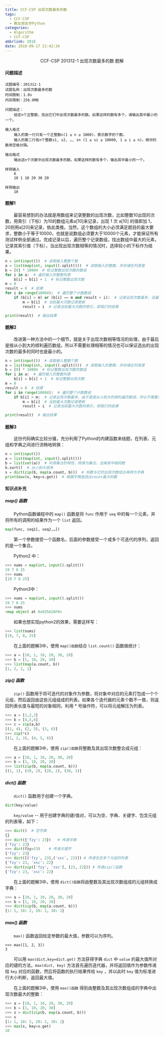 ```yaml
---
title: CCF-CSP 出现次数最多的数
tags:
  - CCF-CSP
  - 教女朋友学Python
categories:
  - Algorithm
  - CCF-CSP
abbrlink: 2016
date: 2018-09-17 21:42:34
---
```


<center>CCF-CSP 201312-1 出现次数最多的数 题解</center>

<!--more-->

#### 问题描述

```
试题编号：201312-1
试题名称：出现次数最多的数
时间限制：1.0s
内存限制：256.0MB

问题描述：
    给定n个正整数，找出它们中出现次数最多的数。如果这样的数有多个，请输出其中最小的一个。

输入格式　　
    输入的第一行只有一个正整数n(1 ≤ n ≤ 1000)，表示数字的个数。 　　
    输入的第二行有n个整数s1, s2, …, sn (1 ≤ si ≤ 10000, 1 ≤ i ≤ n)。相邻的数用空格分隔。

输出格式　　
    输出这n个次数中出现次数最多的数。如果这样的数有多个，输出其中最小的一个。

样例输入
    6
    10 1 10 20 30 20

样例输出
    10
```

#### 题解1

　　最容易想到的办法就是用数组来记录整数的出现次数，比如整数10出现的次数，用索引（下标）为10的数组元素a[10]来记录，出现 1 次 a[10] 的值即加 1，20则用a[20]来记录，依此类推。当然，这个数组的大小必须满足题目的最大要求，整数小于等于10000，也就是说数组必须要大于10000个元素，才能保证所有测试样例全部通过。完成记录以后，遍历整个记录数组，找出数组中最大的元素，记录其索引值（下标），当出现出现次数相等的情况时，选择较小的下标作为结果。

```python
n = int(input())  # 读取输入整数个数
a = list(map(int, input().split()))  # 读取输入的整数，并存储在列表里
b = [0] * 10004  # 标记整数出现次数的数组
for i in a:  # 遍历输入的整数列表
    b[i] = b[i] + 1  # 标记整数出现次数
m = 0
result = 0  # 结果
for i in range(10004):  # 遍历整个计数数组
    if (b[i] > m) or (b[i] == m and result > i):  # 记录出现次数最多，且最小的整数
        m = b[i]  # 当前最大次数记录更新
        result = i  # 记录当前最大次数的索引，即我们的结果

print(result)  # 输出结果
```

#### 题解2

　　改进第一种方法中的一个细节，就是关于出现次数相等情况的处理，由于最后是按从小到大的顺利遍历数组，所以不需要处理相等的情况也可以保证选出的出现次数的最多的同时也是最小的。

```python
n = int(input())  # 读取输入整数个数
a = list(map(int, input().split()))  # 读取输入的整数，并存储在列表里
b = [0] * 10004  # 标记整数出现次数的数组
for i in a:  # 遍历输入的整数列表
    b[i] = b[i] + 1  # 标记整数出现次数
m = 0
result = 0  # 结果
for i in range(10004):  # 遍历整个计数数组
    if b[i] > m:  # 记录出现次数最多，由于是按从小到大的顺利遍历数组，所以不需要处理相等的情况
        m = b[i]  # 当前最大次数记录更新
        result = i  # 记录当前最大次数的索引，即我们的结果

print(result)  # 输出结果
```

#### 题解3

　　这份代码确实比较分骚，充分利用了Python的内建函数来结题，在列表、元组和字典之间进行流畅地转换：

```python
n = int(input())
a = list(map(int, input().split()))
b = list(set(a))  # 利用集合的特性，转换为集合，去掉其中相同数
b.sort()  # 从小到大排序
s = dict(zip(b, map(a.count, b)))  # 将数与它的出现次数组合再转为字典
print(max(s, key=s.get))  # 根据字典值选出count最大的数
```

#### 知识点补充

##### map() 函数

　　Python函数编程中的 `map()` 函数是将 `func` 作用于 `seq` 中的每一个元素，并将所有的调用的结果作为一个 `list` 返回。

```python
map(func, seq1[, seq2,…]) 
```

　　第一个参数接受一个函数名，后面的参数接受一个或多个可迭代的序列，返回的是一个集合。 

　　Python2 中：

```python
>>> nums = map(int, input().split())
19 7 8 25
>>> nums
[19 7 8 25]
```

　　Python3中：

```python
>>> nums = map(int, input().split())
19 7 8 25
>>> nums
<map object at 0x035A18F0>
```

　　如果也想实现python2的效果，需要这样写：

```python
>>> list(nums)
[19, 7, 8, 25]
```

　　在上面的题解3中，使用 `map()函数`结合 `list.count()` 函数做统计：

```python
>>> a = [10, 1, 10, 20, 30, 20]
>>> b = [1, 10, 20, 30]
>>> list(map(a.count, b))
[1, 2, 2, 1]
```

##### zip() 函数

　　`zip()` 函数用于将可迭代的对象作为参数，将对象中对应的元素打包成一个个元组，然后返回由这些元组组成的列表。如果各个迭代器的元素个数不一致，则返回列表长度与最短的对象相同，利用 * 号操作符，可以将元组解压为列表。

```python
>>> a = [1,2,3]
>>> b = [4,5,6]
>>> c = zip(a,b)
[(1, 4), (2, 5), (3, 6)]
>>> zip(*c)
[(1, 2, 3), (4, 5, 6)]
```

　　在上面的题解3中，使用 `zip()函数`将整数及其出现次数整合成元组：

```python
>>> a = [10, 1, 10, 20, 30, 20]
>>> b = [1, 10, 20, 30]
>>> list(zip(b, map(a.count, b)))
[(1, 1), (10, 2), (20, 2), (30, 1)]
```

##### dict() 函数

　　`dict()` 函数用于创建一个字典。

```python
dict(key/value)	
```

　　`key/value` -- 用于创建字典的键/值对，可以为空、字典、关键字、包含元组的列表等，如下：

```python
>>> dict()	# 空字典
{}
>>> dict({'fzy': 23})	# 传递字典
{'fzy': 23}
>>> dict(fzy=23)	# 传递关键字
{'fzy': 23}
>>> dict([('fzy', 23),('xsc', 22)])	# 传递包含多个元组的列表
{'fzy': 23, 'xsc': 22}
>>> dict(zip(['fzy', 'xsc'], [23, 22]))	# 传递zip()函数
{'fzy': 23, 'xsc': 22}
```

　　在上面的题解3中，使用 `dict()函数`将由整数及其出现次数组成的元组转换成字典：

```python
>>> a = [10, 1, 10, 20, 30, 20]
>>> b = [1, 10, 20, 30]
>>> dict(zip(b, map(a.count, b)))
{1: 1, 10: 2, 20: 2, 30: 1}
```

##### max() 函数

　　`max()` 函数返回给定参数的最大值，参数可以为序列。

```
>>> max([1, 2, 3])
3
```

　　可以用 `max(dict,key=dict.get)` 方法获得字典 `dict` 中 `value` 的最大值所对应的键的方法，`max(dict, key)` 方法首先遍历迭代器，并将返回值作为参数传递给 `key` 对应的函数，然后将函数的执行结果传给 `key` ，并以此时 `key` 值为标准进行大小判断，返回最大值。

　　在上面的题解3中，使用 `max()函数` 得到由整数及其出现次数组成的字典中出现次数最大的整数：

```python
>>> a = [10, 1, 10, 20, 30, 20]
>>> b = [1, 10, 20, 30]
>>> s = dict(zip(b, map(a.count, b)))
>>> s
{1: 1, 10: 2, 20: 2, 30: 1}
>>> max(s, key=s.get)
10
```

